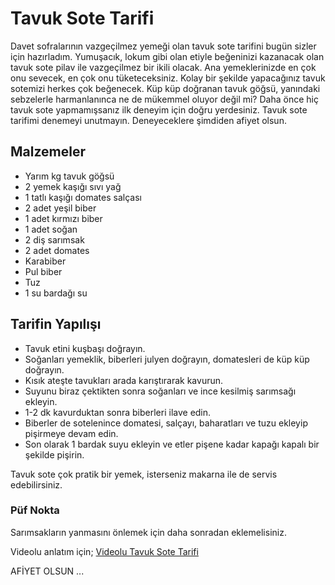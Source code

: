 # Tavuk Sote Tarifi
Davet sofralarının vazgeçilmez yemeği olan tavuk sote tarifini bugün sizler için hazırladım. Yumuşacık, lokum gibi olan etiyle beğeninizi kazanacak olan tavuk sote pilav ile vazgeçilmez bir ikili olacak. Ana yemeklerinizde en çok onu sevecek, en çok onu tüketeceksiniz. Kolay bir şekilde yapacağınız tavuk sotemizi herkes çok beğenecek. Küp küp doğranan tavuk göğsü, yanındaki sebzelerle harmanlanınca ne de mükemmel oluyor değil mi? Daha önce hiç tavuk sote yapmamışsanız ilk deneyim için doğru yerdesiniz. Tavuk sote tarifimi denemeyi unutmayın. Deneyeceklere şimdiden afiyet olsun.

## Malzemeler
- Yarım kg tavuk göğsü
- 2 yemek kaşığı sıvı yağ
- 1 tatlı kaşığı domates salçası
- 2 adet yeşil biber
- 1 adet kırmızı biber
- 1 adet soğan
- 2 diş sarımsak
- 2 adet domates
- Karabiber
- Pul biber
- Tuz
- 1 su bardağı su

## Tarifin Yapılışı
- Tavuk etini kuşbaşı doğrayın.
- Soğanları yemeklik, biberleri julyen doğrayın, domatesleri de küp küp doğrayın.
- Kısık ateşte tavukları arada karıştırarak kavurun.
- Suyunu biraz çektikten sonra soğanları ve ince kesilmiş sarımsağı ekleyin.
- 1-2 dk kavurduktan sonra biberleri ilave edin.
- Biberler de sotelenince domatesi, salçayı, baharatları ve tuzu ekleyip pişirmeye devam edin.
- Son olarak 1 bardak suyu ekleyin ve etler pişene kadar kapağı kapalı bir şekilde pişirin.

Tavuk sote çok pratik bir yemek, isterseniz makarna ile de servis edebilirsiniz.

### Püf Nokta
Sarımsakların yanmasını önlemek için daha sonradan eklemelisiniz.

Videolu anlatım için;
[Videolu Tavuk Sote Tarifi](https://www.nefisyemektarifleri.com/tavuk-sote-tarifi/)

AFİYET OLSUN ...